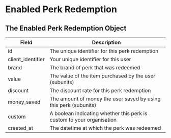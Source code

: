 # Enabled Perk Redemption

## The Enabled Perk Redemption Object

Field | Description
--------- | -----------
id | The unique identifier for this perk redemption
client_identifier | Your unique identifier for this user
brand | The brand of perk that was redeemed
value | The value of the item purchased by the user (subunits)
discount | The discount rate for this perk redemption
money_saved | The amount of money the user saved by using this perk (subunits)
custom | A boolean indicating whether this perk is custom to your organisation
created_at | The datetime at which the perk was redeemed
